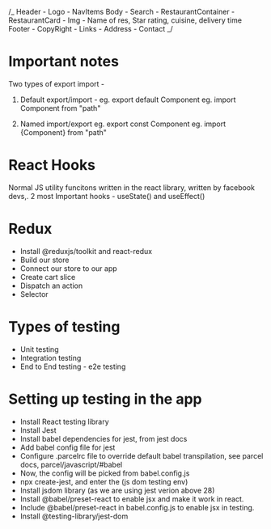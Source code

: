 /_
Header - Logo - NavItems
Body - Search - RestaurantContainer - RestaurantCard - Img - Name of res, Star rating, cuisine, delivery time
Footer - CopyRight - Links - Address - Contact
_/

# Important notes

Two types of export import -

1. Default export/import -
   eg. export default Component
   eg. import Component from "path"

2. Named import/export
   eg. export const Component
   eg. import {Component} from "path"

# React Hooks

Normal JS utility funcitons written in the react library, written by facebook devs,.
2 most Important hooks - useState() and useEffect()

# Redux

- Install @reduxjs/toolkit and react-redux
- Build our store
- Connect our store to our app
- Create cart slice
- Dispatch an action
- Selector

# Types of testing

- Unit testing
- Integration testing
- End to End testing - e2e testing

# Setting up testing in the app

- Install React testing library
- Install Jest
- Install babel dependencies for jest, from jest docs
- Add babel config file for jest
- Configure .parcelrc file to override default babel transpilation, see parcel docs, parcel/javascript/#babel
- Now, the config will be picked from babel.config.js
- npx create-jest, and enter the (js dom testing env)
- Install jsdom library (as we are using jest verion above 28)
- Install @babel/preset-react to enable jsx and make it work in react.
- Include @babel/preset-react in babel.config.js to enable jsx in testing.
- Install @testing-library/jest-dom
